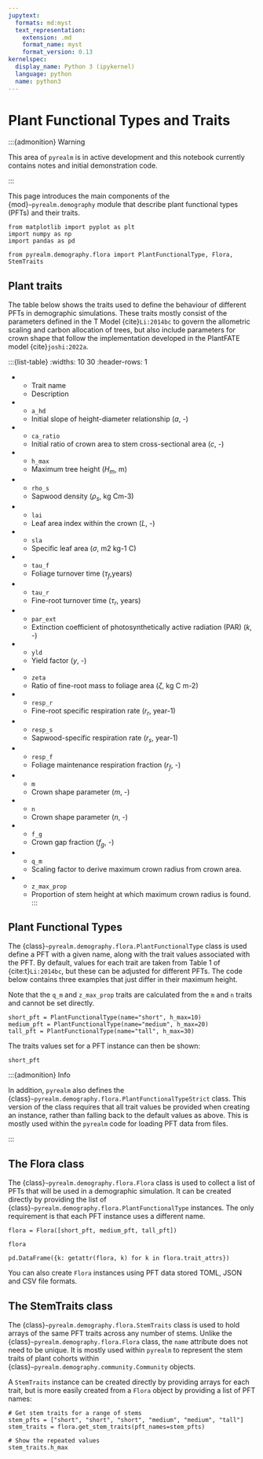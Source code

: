 ```yaml
---
jupytext:
  formats: md:myst
  text_representation:
    extension: .md
    format_name: myst
    format_version: 0.13
kernelspec:
  display_name: Python 3 (ipykernel)
  language: python
  name: python3
---
```


# Plant Functional Types and Traits

:::{admonition} Warning

This area of `pyrealm` is in active development and this notebook currently contains
notes and initial demonstration code.

:::

This page introduces the main components of the {mod}`~pyrealm.demography` module that
describe plant functional types (PFTs) and their traits.

```{code-cell}
from matplotlib import pyplot as plt
import numpy as np
import pandas as pd

from pyrealm.demography.flora import PlantFunctionalType, Flora, StemTraits
```

## Plant traits

The table below shows the traits used to define the behaviour of different PFTs in
demographic simulations. These traits mostly consist of the parameters defined in the T
Model {cite}`Li:2014bc` to govern the allometric scaling and carbon allocation of trees,
but also include parameters for crown shape that follow the implementation developed in
the PlantFATE model {cite}`joshi:2022a`.

<!-- markdownlint-disable MD007 MD004 -->

:::{list-table}
:widths: 10 30
:header-rows: 1

* - Trait name
  - Description
* - `a_hd`
  - Initial slope of height-diameter relationship ($a$, -)
* - `ca_ratio`
  - Initial ratio of crown area to stem cross-sectional area ($c$, -)
* - `h_max`
  - Maximum tree height ($H_m$, m)
* - `rho_s`
  - Sapwood density ($\rho_s$, kg Cm-3)
* - `lai`
  - Leaf area index within the crown ($L$,  -)
* - `sla`
  - Specific leaf area ($\sigma$,  m2 kg-1 C)
* - `tau_f`
  - Foliage turnover time ($\tau_f$,years)
* - `tau_r`
  - Fine-root turnover time ($\tau_r$,  years)
* - `par_ext`
  - Extinction coefficient of photosynthetically active radiation (PAR) ($k$, -)
* - `yld`
  - Yield factor ($y$,  -)
* - `zeta`
  - Ratio of fine-root mass to foliage area ($\zeta$, kg C m-2)
* - `resp_r`
  - Fine-root specific respiration rate ($r_r$, year-1)
* - `resp_s`
  - Sapwood-specific respiration rate ($r_s$,  year-1)
* - `resp_f`
  - Foliage maintenance respiration fraction ($r_f$,  -)
* - `m`
  - Crown shape parameter ($m$, -)
* - `n`
  - Crown shape parameter ($n$, -)
* - `f_g`
  - Crown gap fraction ($f_g$, -)
* - `q_m`
  - Scaling factor to derive maximum crown radius from crown area.
* - `z_max_prop`
  - Proportion of stem height at which maximum crown radius is found.
:::

<!-- markdownlint-enable MD007 MD004 -->

## Plant Functional Types

The {class}`~pyrealm.demography.flora.PlantFunctionalType` class is used define a PFT
with a given name, along with the trait values associated with the PFT. By default,
values for each trait are taken from Table 1 of {cite:t}`Li:2014bc`, but these can be
adjusted for different PFTs. The code below contains three examples that just differ in
their maximum height.

Note that the `q_m` and `z_max_prop` traits are calculated from the `m` and `n` traits
and cannot be set directly.

```{code-cell}
short_pft = PlantFunctionalType(name="short", h_max=10)
medium_pft = PlantFunctionalType(name="medium", h_max=20)
tall_pft = PlantFunctionalType(name="tall", h_max=30)
```

The traits values set for a PFT instance can then be shown:

```{code-cell}
short_pft
```

:::{admonition} Info

In addition, `pyrealm` also defines the
{class}`~pyrealm.demography.flora.PlantFunctionalTypeStrict` class. This version of the
class requires that all trait values be provided when creating an instance, rather than
falling back to the default values as above. This is mostly used within the `pyrealm`
code for loading PFT data from files.

:::

## The Flora class

The {class}`~pyrealm.demography.flora.Flora` class is used to collect a list of PFTs
that will be used in a demographic simulation. It can be created directly by providing
the list of {class}`~pyrealm.demography.flora.PlantFunctionalType` instances. The only
requirement is that each PFT instance uses a different name.

```{code-cell}
flora = Flora([short_pft, medium_pft, tall_pft])

flora
```

```{code-cell}
pd.DataFrame({k: getattr(flora, k) for k in flora.trait_attrs})
```

You can also create `Flora` instances using PFT data stored TOML, JSON and CSV file
formats.

## The StemTraits class

The {class}`~pyrealm.demography.flora.StemTraits` class is used to hold arrays of the
same PFT traits across any number of stems. Unlike the
{class}`~pyrealm.demography.flora.Flora` class, the `name` attribute does not need to be
unique. It is mostly used within `pyrealm` to represent the stem traits of plant cohorts
within {class}`~pyrealm.demography.community.Community` objects.

A `StemTraits` instance can be created directly by providing arrays for each trait, but is
more easily created from a `Flora` object by providing a list of PFT names:

```{code-cell}
# Get stem traits for a range of stems
stem_pfts = ["short", "short", "short", "medium", "medium", "tall"]
stem_traits = flora.get_stem_traits(pft_names=stem_pfts)

# Show the repeated values
stem_traits.h_max
```
